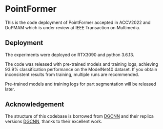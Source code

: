 # PointFormer
This is the code deployment of PointFormer accepted in ACCV2022 and DuPMAM  which is under review at IEEE Transaction on Multimedia.

## Deployment
The experiments were deployed on RTX3090 and python 3.6.13.

The code was released with pre-trained models and training logs, achieving 93.9% classification performance on the ModelNet40 dataset. If you obtain inconsistent results from training, multiple runs are recommended.

Pre-trained models and training logs for part segmentation will be released later.
## Acknowledgement
The structure of this codebase is borrowed from [DGCNN](https://github.com/WangYueFt/dgcnn) and their replica versions [DGCNN](https://github.com/antao97/dgcnn.pytorch), thanks to their excellent work.
